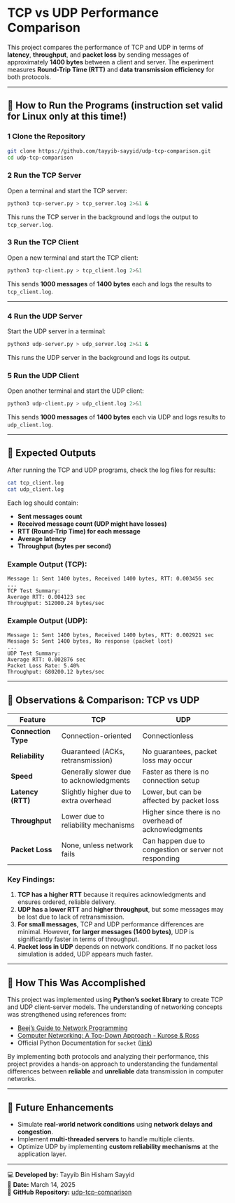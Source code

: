 # TCP vs UDP Performance Comparison

This project compares the performance of TCP and UDP in terms of **latency**, **throughput**, and **packet loss** by sending messages of approximately **1400 bytes** between a client and server. The experiment measures **Round-Trip Time (RTT)** and **data transmission efficiency** for both protocols.

---

## 📌 How to Run the Programs (instruction set valid for Linux only at this time!)

### 1 **Clone the Repository**
```bash
git clone https://github.com/tayyib-sayyid/udp-tcp-comparison.git
cd udp-tcp-comparison
```

### 2️ **Run the TCP Server**
Open a terminal and start the TCP server:
```bash
python3 tcp-server.py > tcp_server.log 2>&1 &
```
This runs the TCP server in the background and logs the output to `tcp_server.log`.

### 3️ **Run the TCP Client**
Open a new terminal and start the TCP client:
```bash
python3 tcp-client.py > tcp_client.log 2>&1
```
This sends **1000 messages** of **1400 bytes** each and logs the results to `tcp_client.log`.

---

### 4️ **Run the UDP Server**
Start the UDP server in a terminal:
```bash
python3 udp-server.py > udp_server.log 2>&1 &
```
This runs the UDP server in the background and logs its output.

### 5️ **Run the UDP Client**
Open another terminal and start the UDP client:
```bash
python3 udp-client.py > udp_client.log 2>&1
```
This sends **1000 messages** of **1400 bytes** each via UDP and logs results to `udp_client.log`.

---

## 📌 Expected Outputs

After running the TCP and UDP programs, check the log files for results:
```bash
cat tcp_client.log
cat udp_client.log
```

Each log should contain:
- **Sent messages count**  
- **Received message count (UDP might have losses)**  
- **RTT (Round-Trip Time) for each message**  
- **Average latency**  
- **Throughput (bytes per second)**  

### Example Output (TCP):
```
Message 1: Sent 1400 bytes, Received 1400 bytes, RTT: 0.003456 sec
...
TCP Test Summary:
Average RTT: 0.004123 sec
Throughput: 512000.24 bytes/sec
```

### Example Output (UDP):
```
Message 1: Sent 1400 bytes, Received 1400 bytes, RTT: 0.002921 sec
Message 5: Sent 1400 bytes, No response (packet lost)
...
UDP Test Summary:
Average RTT: 0.002876 sec
Packet Loss Rate: 5.40%
Throughput: 680200.12 bytes/sec
```

---

## 📌 Observations & Comparison: TCP vs UDP

| Feature         | TCP | UDP |
|----------------|-----|-----|
| **Connection Type** | Connection-oriented | Connectionless |
| **Reliability** | Guaranteed (ACKs, retransmission) | No guarantees, packet loss may occur |
| **Speed** | Generally slower due to acknowledgments | Faster as there is no connection setup |
| **Latency (RTT)** | Slightly higher due to extra overhead | Lower, but can be affected by packet loss |
| **Throughput** | Lower due to reliability mechanisms | Higher since there is no overhead of acknowledgments |
| **Packet Loss** | None, unless network fails | Can happen due to congestion or server not responding |

### Key Findings:
1. **TCP has a higher RTT** because it requires acknowledgments and ensures ordered, reliable delivery.
2. **UDP has a lower RTT** and **higher throughput**, but some messages may be lost due to lack of retransmission.
3. **For small messages**, TCP and UDP performance differences are minimal. However, **for larger messages (1400 bytes)**, UDP is significantly faster in terms of throughput.
4. **Packet loss in UDP** depends on network conditions. If no packet loss simulation is added, UDP appears much faster.

---

## 📌 How This Was Accomplished

This project was implemented using **Python’s socket library** to create TCP and UDP client-server models. The understanding of networking concepts was strengthened using references from:

- [Beej’s Guide to Network Programming](https://beej.us/guide/bgnet/)  
- [Computer Networking: A Top-Down Approach - Kurose & Ross](https://www.pearson.com/en-us/subject-catalog/p/computer-networking-a-top-down-approach/P200000003043/9780136681557)  
- Official Python Documentation for `socket` ([link](https://docs.python.org/3/library/socket.html))  

By implementing both protocols and analyzing their performance, this project provides a hands-on approach to understanding the fundamental differences between **reliable** and **unreliable** data transmission in computer networks.

---

## 📌 Future Enhancements

- Simulate **real-world network conditions** using **network delays and congestion**.
- Implement **multi-threaded servers** to handle multiple clients.
- Optimize UDP by implementing **custom reliability mechanisms** at the application layer.

---

💻 **Developed by:** Tayyib Bin Hisham Sayyid  
📅 **Date:** March 14, 2025  
🔗 **GitHub Repository:** [udp-tcp-comparison](https://github.com/tayyib-sayyid/udp-tcp-comparison)
```

